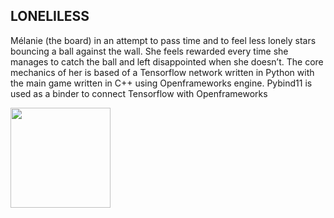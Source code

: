<h2>LONELILESS</h2>
<p id="yui_3_17_2_1_1569711346218_14531" class="">M&eacute;lanie (the board) in an attempt to pass time and to feel less lonely stars bouncing a ball against the wall. She feels rewarded every time she manages to catch the ball and left disappointed when she doesn’t. The core mechanics of her is based of a Tensorflow network written in Python with the main game written in C++ using Openframeworks engine. Pybind11 is used as a binder to connect Tensorflow with Openframeworks</p>
<p class=""><img src="https://static1.squarespace.com/static/5d8c1173d980a856238b719f/t/5d8d36e5b01e692e31e2e6d0/1569535752308/Hnet-image+%281%29.gif?format=300w" alt="" width="160" height="160" /></p>
